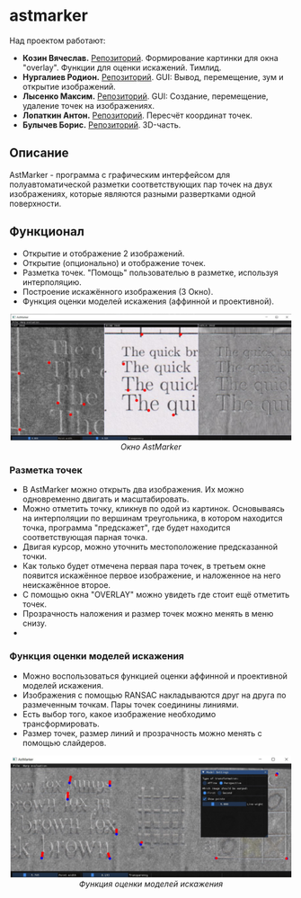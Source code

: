 # astmarker


Над проектом работают:

- **Козин Вячеслав.** [Репозиторий](https://github.com/vchkz/misis2023f-22-01-kozin-v-v). Формирование картинки для окна "overlay". Функции для оценки искажений. Тимлид.
- **Нургалиев Родион.** [Репозиторий](https://github.com/LLrodyaLL/misis2023f-22-01-nurgaliev-r-d). GUI: Вывод, перемещение, зум и открытие изображений.
- **Лысенко Максим.** [Репозиторий](https://github.com/Solbreen/misis2023f-22-01-lysenko-m-r). GUI: Создание, перемещение, удаление точек на изображениях.
- **Лопаткин Антон.** [Репозиторий](https://github.com/lopatkinanton/misis2023f-22-01-lopatkin-a-a). Пересчёт координат точек.
- **Булычев Борис.** [Репозиторий](https://github.com/borisbulychev/misis2023f-22-01-bulychev-b-y). 3D-часть.

## Описание
AstMarker - программа с графическим интерфейсом для
полуавтоматической разметки соответствующих пар точек на двух изображениях,
которые являются разными развертками одной поверхности.

## Функционал
 - Открытие и отображение 2 изображений.
 - Открытие (опционально) и отображение точек.
- Разметка точек. "Помощь" пользователью в разметке, используя интерполяцию.
- Построение искажённого изображения (3 Окно).
- Функция оценки моделей искажения (аффинной и проективной).


<p align="center">
<img src="Demo_Images/demoWin.jpeg" width="500", alt="Окно AstMarker">
<br>
  <em>Окно AstMarker</em>
  </p>

### Разметка точек
- В AstMarker можно открыть два изображения. Их можно одновременно двигать и масштабировать. 
- Можно отметить точку, кликнув по одой из картинок. Основываясь на интерполяции по вершинам треугольника, в котором находится точка, программа
"предскажет", где будет находится соответствующая парная точка.
- Двигая курсор, можно уточнить местоположение предсказанной точки.
- Как только будет отмечена первая пара точек, в третьем окне появится искажённое первое изображение, и наложенное на него неискажённое второе.
- С помощью окна "OVERLAY" можно увидеть где стоит ещё отметить точек.
- Прозрачность наложения и размер точек можно менять в меню снизу.
- 
### Функция оценки моделей искажения

- Можно воспользоваться функцией оценки аффинной и проективной моделей искажения.
- Изображения с помощью RANSAC накладываются друг на друга по размеченным точкам. Пары точек соединины линиями.
- Есть выбор того, какое изображение необходимо трансформировать.
- Размер точек, размер линий и прозрачность можно менять с помощью слайдеров.

<p align="center">
<img src="Demo_Images/demoEval.jpeg" width="500">
<br>
  <em>Функция оценки моделей искажения</em>
  </p>




